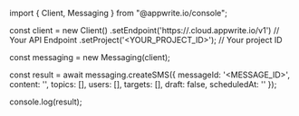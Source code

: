 import { Client, Messaging } from "@appwrite.io/console";

const client = new Client()
    .setEndpoint('https://<REGION>.cloud.appwrite.io/v1') // Your API Endpoint
    .setProject('<YOUR_PROJECT_ID>'); // Your project ID

const messaging = new Messaging(client);

const result = await messaging.createSMS({
    messageId: '<MESSAGE_ID>',
    content: '<CONTENT>',
    topics: [],
    users: [],
    targets: [],
    draft: false,
    scheduledAt: ''
});

console.log(result);
